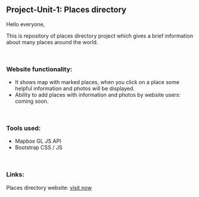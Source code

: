 <h2>Project-Unit-1: Places directory</h2>
<p>Hello everyone,</p>
<p>  This is repository of places directory project which gives a brief information about many places around the world.</p>
<br>
<h3>Website functionality:</h3>
     <ul>
     <li>It shows map with marked places, when you click on a place some helpful information and photos will be displayed.</li>
     <li>Ability to add places with information and photos by website users: coming soon.</li>
     </ul>
<br>
<h3>Tools used:</h3>
    <ul>
    <li>Mapbox GL JS API</li>
    <li>Bootstrap CSS / JS</li>
    </ul>
<br>
<h3>Links:</h3>

<p>Places directory website: <a href="https://ashraf-tq.github.io/places_directory/">visit now</a></p>
